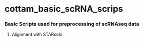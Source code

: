 # cottam_basic_scRNA_scrips

### Basic Scripts used for preprocessing of scRNAseq data

1. Alignment with STARsolo
